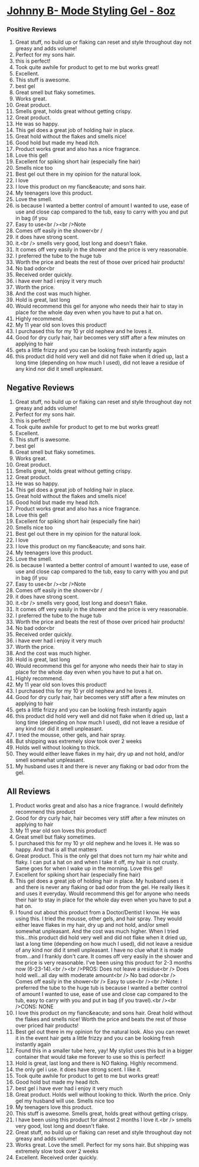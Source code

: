 # [Johnny B- Mode Styling Gel - 8oz](https://products.checkmycream.com/products/Johnny-B-Mode-Styling-Gel-8oz.html)

### Positive Reviews

<ol>
      <li>Great stuff, no build up or flaking can reset and style throughout day  not greasy and adds volume!</li>
      <li>Perfect for my sons hair.</li>
      <li>this is perfect!</li>
      <li>Took quite awhile for product to get to me but works great!</li>
      <li>Excellent.</li>
      <li>This stuff is awesome.  </li>
      <li>best gel</li>
      <li>Great smell but flaky sometimes.</li>
      <li>Works great.</li>
      <li>Great product.  </li>
      <li>Smells great, holds great without getting crispy.</li>
      <li>Great product.</li>
      <li>He was so happy.</li>
      <li>This gel does a great job of holding hair in place.  </li>
      <li>Great hold without the flakes and smells nice!  </li>
      <li>Good hold but made my head itch.</li>
      <li>Product works great and also has a nice fragrance.  </li>
      <li>Love this gel!</li>
      <li>Excellent for spiking short hair (especially fine hair)</li>
      <li>Smells nice too</li>
      <li>Best gel out there in my opinion for the natural look.</li>
      <li>I love</li>
      <li>I love this product on my fianc&amp;eacute; and sons hair.  </li>
      <li>My teenagers love this product.</li>
      <li>Love the smell.</li>
      <li>is because I wanted a better control of amount I wanted to use, ease of use and close cap compared to the tub, easy to carry with you and put in bag (if you</li>
      <li>Easy to use&lt;br /&gt;&lt;br /&gt;Note</li>
      <li>Comes off easily in the shower&lt;br /</li>
      <li>it does have strong scent.  </li>
      <li>it.&lt;br /&gt; smells very good, lost long and doesn&#x27;t flake.</li>
      <li>It comes off very easily in the shower and the price is very reasonable.</li>
      <li>I preferred the tube to the huge tub</li>
      <li>Worth the price and beats the rest of those over priced hair products!</li>
      <li>No bad odor&lt;br</li>
      <li>Received order quickly.</li>
      <li>i have ever had i enjoy it very much</li>
      <li>Worth the price.</li>
      <li>And the cost was much higher.  </li>
      <li>Hold is great, last long</li>
      <li>Would recommend this gel for anyone who needs their hair to stay in place for the whole day even when you have to put a hat on.</li>
      <li>Highly recommend.</li>
      <li>My 11 year old son loves this product!</li>
      <li>I purchased this for my 10 yr old nephew and he loves it.</li>
      <li>Good for dry curly hair, hair becomes very stiff after a few minutes on applying to hair</li>
      <li>gets a little frizzy and you can be looking fresh instantly again</li>
      <li>this product did hold very well and did not flake when it dried up, last a long time (depending on how much I used), did not leave a residue of any kind nor did it smell unpleasant.  </li>
</ol>


<h2>Negative Reviews</h2>
<ol>
<li> Great stuff, no build up or flaking can reset and style throughout day  not greasy and adds volume!</li>
<li> Perfect for my sons hair.</li>
<li> this is perfect!</li>
<li> Took quite awhile for product to get to me but works great!</li>
<li> Excellent.</li>
<li> This stuff is awesome.  </li>
<li> best gel</li>
<li> Great smell but flaky sometimes.</li>
<li> Works great.</li>
<li> Great product.  </li>
<li> Smells great, holds great without getting crispy.</li>
<li> Great product.</li>
<li> He was so happy.</li>
<li> This gel does a great job of holding hair in place.  </li>
<li> Great hold without the flakes and smells nice!  </li>
<li> Good hold but made my head itch.</li>
<li> Product works great and also has a nice fragrance.  </li>
<li> Love this gel!</li>
<li> Excellent for spiking short hair (especially fine hair)</li>
<li> Smells nice too</li>
<li> Best gel out there in my opinion for the natural look.</li>
<li> I love</li>
<li> I love this product on my fianc&amp;eacute; and sons hair.  </li>
<li> My teenagers love this product.</li>
<li> Love the smell.</li>
<li> is because I wanted a better control of amount I wanted to use, ease of use and close cap compared to the tub, easy to carry with you and put in bag (if you</li>
<li> Easy to use&lt;br /&gt;&lt;br /&gt;Note</li>
<li> Comes off easily in the shower&lt;br /</li>
<li> it does have strong scent.  </li>
<li> it.&lt;br /&gt; smells very good, lost long and doesn&#x27;t flake.</li>
<li> It comes off very easily in the shower and the price is very reasonable.</li>
<li> I preferred the tube to the huge tub</li>
<li> Worth the price and beats the rest of those over priced hair products!</li>
<li> No bad odor&lt;br</li>
<li> Received order quickly.</li>
<li> i have ever had i enjoy it very much</li>
<li> Worth the price.</li>
<li> And the cost was much higher.  </li>
<li> Hold is great, last long</li>
<li> Would recommend this gel for anyone who needs their hair to stay in place for the whole day even when you have to put a hat on.</li>
<li> Highly recommend.</li>
<li> My 11 year old son loves this product!</li>
<li> I purchased this for my 10 yr old nephew and he loves it.</li>
<li> Good for dry curly hair, hair becomes very stiff after a few minutes on applying to hair</li>
<li> gets a little frizzy and you can be looking fresh instantly again</li>
<li> this product did hold very well and did not flake when it dried up, last a long time (depending on how much I used), did not leave a residue of any kind nor did it smell unpleasant.  </li>
<li> I tried the mousse, other gels, and hair spray.  </li>
<li> But shipping was extremely slow took over 2 weeks</li>
<li> Holds well without looking to thick.</li>
<li> They would either leave flakes in my hair, dry up and not hold, and/or smell somewhat unpleasant.  </li>
<li> My husband uses it and there is never any flaking or bad odor from the gel.  </li>
</ol>

<h2>All Reviews</h2>

<ol>
    <li> Product works great and also has a nice fragrance.  I would definitely recommend this product</li>
    <li> Good for dry curly hair, hair becomes very stiff after a few minutes on applying to hair</li>
    <li> My 11 year old son loves this product!</li>
    <li> Great smell but flaky sometimes.</li>
    <li> I purchased this for my 10 yr old nephew and he loves it. He was so happy. And that is all that matters</li>
    <li> Great product.  This is the only gel that does not turn my hair white and flaky.  I can put a hat on and when I take it off, my hair is not crusty.  Same goes for when I wake up in the morning.  Love this gel!</li>
    <li> Excellent for spiking short hair (especially fine hair)</li>
    <li> This gel does a great job of holding hair in place.  My husband uses it and there is never any flaking or bad odor from the gel.  He really likes it and uses it everyday.  Would recommend this gel for anyone who needs their hair to stay in place for the whole day even when you have to put a hat on.</li>
    <li> I found out about this product from a Doctor/Dentist I know.  He was using this.  I tried the mousse, other gels, and hair spray.  They would either leave flakes in my hair, dry up and not hold, and/or smell somewhat unpleasant.  And the cost was much higher.  When I tried this...this product did hold very well and did not flake when it dried up, last a long time (depending on how much I used), did not leave a residue of any kind nor did it smell unpleasant.  I have no clue what it is made from...and I frankly don&#x27;t care.  It comes off very easily in the shower and the price is very reasonable. I&#x27;ve been using this product for 2-3 months now (6-23-14).&lt;br /&gt;&lt;br /&gt;PROS:  Does not leave a residue&lt;br /&gt;  Does hold well...all day with moderate amount&lt;br /&gt;  No bad odor&lt;br /&gt;  Comes off easily in the shower&lt;br /&gt;  Easy to use&lt;br /&gt;&lt;br /&gt;Note:  I preferred the tube to the huge tub is because I wanted a better control of amount I wanted to use, ease of use and close cap compared to the tub, easy to carry with you and put in bag (if you travel).&lt;br /&gt;&lt;br /&gt;CONS:  NONE</li>
    <li> I love this product on my fianc&amp;eacute; and sons hair.  Great hold without the flakes and smells nice!  Worth the price and beats the rest of those over priced hair products!</li>
    <li> Best gel out there in my opinion for the natural look. Also you can rewet it in the event hair gets a little frizzy and you can be looking fresh instantly again</li>
    <li> Found this in a smaller tube here, yay!  My stylist uses this but in a bigger container that would take me forever to use so this is perfect!</li>
    <li> Hold is great, last long and there is NO flaking. Highly recommend.</li>
    <li> the only gel i use.  it does have strong scent.  I like it.</li>
    <li> Took quite awhile for product to get to me but works great!</li>
    <li> Good hold but made my head itch.</li>
    <li> best gel i have ever had i enjoy it very much</li>
    <li> Great product. Holds well without looking to thick. Worth the price. Only gel my husband will use. Smells nice too</li>
    <li> My teenagers love this product.</li>
    <li> This stuff is awesome.  Smells great, holds great without getting crispy.</li>
    <li> I have been using this product for almost 2 months I love it.&lt;br /&gt; smells very good, lost long and doesn&#x27;t flake.</li>
    <li> Great stuff, no build up or flaking can reset and style throughout day  not greasy and adds volume!</li>
    <li> Works great. Love the smell. Perfect for my sons hair. But shipping was extremely slow took over 2 weeks</li>
    <li> Excellent. Received order quickly.</li>
</ol>





